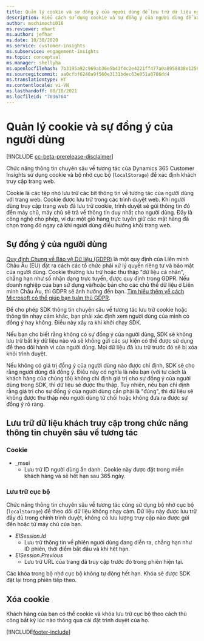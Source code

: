 ```yaml
---
title: Quản lý cookie và sự đồng ý của người dùng để lưu trữ dữ liệu người dùng
description: Hiểu cách sử dụng cookie và sự đồng ý của người dùng để xác định khách truy cập trang web.
author: mochimochi016
ms.reviewer: mhart
ms.author: jefhar
ms.date: 10/30/2020
ms.service: customer-insights
ms.subservice: engagement-insights
ms.topic: conceptual
ms.manager: shellyha
ms.openlocfilehash: 7b3195a92c969ab36e5b43f4c2e4221ff477a0a8958838e1256528f58fe13dce
ms.sourcegitcommit: aa0cfbf6240a9f560e3131bdec63e051a8786dd4
ms.translationtype: HT
ms.contentlocale: vi-VN
ms.lasthandoff: 08/10/2021
ms.locfileid: "7036764"
---
```

# <a name="manage-cookies-and-user-consent"></a>Quản lý cookie và sự đồng ý của người dùng

[!INCLUDE [cc-beta-prerelease-disclaimer](includes/cc-beta-prerelease-disclaimer.md)]

Chức năng thông tin chuyên sâu về tương tác của Dynamics 365 Customer Insights sử dụng cookie và bộ nhớ cục bộ (`localStorage`) để xác định khách truy cập trang web.

Cookie là các tệp nhỏ lưu trữ các bit thông tin về tương tác của người dùng với trang web. Cookie được lưu trữ trong các trình duyệt web. Khi người dùng truy cập trang web đã lưu trữ cookie, trình duyệt sẽ gửi thông tin đó đến máy chủ, máy chủ sẽ trả về thông tin duy nhất cho người dùng. Đây là công nghệ cho phép, ví dụ: một giỏ hàng trực tuyến giữ các mặt hàng đã chọn trong đó ngay cả khi người dùng điều hướng khỏi trang web.

## <a name="user-consent"></a>Sự đồng ý của người dùng

[Quy định Chung về Bảo vệ Dữ liệu (GDPR)](/dynamics365/get-started/gdpr/) là một quy định của Liên minh Châu Âu (EU) đặt ra cách các tổ chức phải xử lý quyền riêng tư và bảo mật của người dùng. Cookie thường lưu trữ hoặc thu thập "dữ liệu cá nhân", chẳng hạn như số nhận dạng trực tuyến, được quy định trong GDPR. Nếu doanh nghiệp của bạn sử dụng và/hoặc bán cho các chủ thể dữ liệu ở Liên minh Châu Âu, thì GDPR sẽ ảnh hưởng đến bạn. [Tìm hiểu thêm về cách Microsoft có thể giúp bạn tuân thủ GDPR](https://www.microsoft.com/trust-center/privacy/gdpr-faqs).

Để cho phép SDK thông tin chuyên sâu về tương tác lưu trữ cookie hoặc thông tin nhạy cảm khác, bạn phải xác định xem người dùng của mình có đồng ý hay không. Điều này xảy ra khi khởi chạy SDK.

Nếu bạn cho biết rằng không có sự đồng ý của người dùng, SDK sẽ không lưu trữ bất kỳ dữ liệu nào và sẽ không gửi các sự kiện có thể được sử dụng để theo dõi hành vi của người dùng. Mọi dữ liệu đã lưu trữ trước đó sẽ bị xóa khỏi trình duyệt.

Nếu không có giá trị đồng ý của người dùng nào được chỉ định, SDK sẽ cho rằng người dùng đã đồng ý. Điều này có nghĩa là nếu bạn (với tư cách là khách hàng của chúng tôi) không chỉ định giá trị cho sự đồng ý của người dùng trong SDK, thì dữ liệu sẽ được thu thập. Tuy nhiên, nếu bạn chỉ định rằng giá trị cho sự đồng ý của người dùng cần phải là "đúng", thì dữ liệu sẽ không được thu thập nếu người dùng từ chối hoặc không đưa ra được sự đồng ý rõ ràng.

## <a name="visitor-data-storage-in-engagement-insights-capability"></a>Lưu trữ dữ liệu khách truy cập trong chức năng thông tin chuyên sâu về tương tác

### <a name="cookies"></a>Cookie

- _msei
    - Lưu trữ ID người dùng ẩn danh. Cookie này được đặt trong miền khách hàng và sẽ hết hạn sau 365 ngày.

### <a name="local-storage"></a>Lưu trữ cục bộ

Chức năng thông tin chuyên sâu về tương tác cũng sử dụng bộ nhớ cục bộ (`localStorage`) để theo dõi dữ liệu không nhạy cảm. Dữ liệu này được lưu trữ đầy đủ trong chính trình duyệt, không có lưu lượng truy cập nào được gửi đến hoặc từ máy chủ của bạn.

- *EISession.Id* 
    - Lưu trữ thông tin về phiên người dùng đang diễn ra, chẳng hạn như ID phiên, thời điểm bắt đầu và khi hết hạn.
- *EISession.Previous*
    - Lưu trữ URL của trang đã truy cập trước đó trong phiên hiện tại.
    
Các khóa trong bộ nhớ cục bộ không tự động hết hạn. Khóa sẽ được SDK đặt lại trong phiên tiếp theo.

## <a name="deleting-cookies"></a>Xóa cookie

Khách hàng của bạn có thể cookie và khóa lưu trữ cục bộ theo cách thủ công bất kỳ lúc nào thông qua cài đặt trình duyệt của họ.


[!INCLUDE[footer-include](../includes/footer-banner.md)]